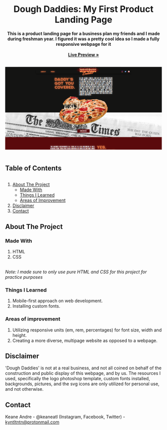 <p align="center">
  <h1 align="center">Dough Daddies: My First Product Landing Page</h1>
  <p align="center">
    <strong>This is a product landing page for a business plan my friends and I made during freshman year. I figured it was a pretty cool idea so I made a fully responsive webpage for it</strong>
     <br /><br />
    <a href="https://keaneatl.github.io/dough-daddies/" target="_blank"><strong>Live Preview »</strong></a>
    <br /><br />
  </p>
</p>

<a href="https://keaneatl.github.io/dough-daddies/" target="_blank"><img src="/images/livepreview.png" alt="Dough Daddies Live Preview"></a>

<h2 style="display: inline-block">Table of Contents</h2>
<ol>
  <li>
    <a href="#about-the-project">About The Project</a>
    <ul>
      <li><a href="#made-with">Made With</a></li>
      <li><a href="#things-i-learned">Things I Learned</a></li>
      <li><a href="#areas-of-improvement">Areas of Improvement</a></li>
    </ul>
  </li>

  <li><a href="#disclaimer">Disclaimer</a></li>
  <li><a href="#contact">Contact</a></li>
</ol>

## About The Project
### Made With
1. HTML
2. CSS
<br />
<i>Note: I made sure to only use pure HTML and CSS for this project for practice purposes</i>

### Things I Learned
1. Mobile-first approach on web development.
2. Installing custom fonts.

### Areas of improvement
1. Utilizing responsive units (em, rem, percentages) for font size, width and height.
2. Creating a more diverse, multipage website as opposed to a webpage.

## Disclaimer
'Dough Daddies' is not at a real business, and not all coined on behalf of the construction and public display of this webpage, and by us. The resources I used, specifically the logo photoshop template, custom fonts installed, backgrounds, pictures, and the svg icons are only utilized for personal use, and not otherwise. 

## Contact
Keane Andre - @keaneatl (Instagram, Facebook, Twitter) - <a href="mailto:kyntltntn@protonmail.com">kyntltntn@protonmail.com</a>

